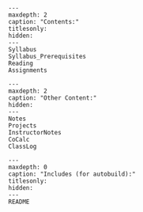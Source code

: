 <!-- Physics 581: Physics Inspired Computational Techniques documentation master file, created by
   sphinx-quickstart on Tue Aug 10 12:38:54 2021.
   You can adapt this file completely to your liking, but it should at least
   contain the root `toctree` directive.
-->

<!-- Literally include the README.md file -->
```{include} README.md
```

```{toctree}
---
maxdepth: 2
caption: "Contents:"
titlesonly:
hidden:
---
Syllabus
Syllabus_Prerequisites
Reading
Assignments
```

```{toctree}
---
maxdepth: 2
caption: "Other Content:"
hidden:
---
Notes
Projects
InstructorNotes
CoCalc
ClassLog
```

```{toctree}
---
maxdepth: 0
caption: "Includes (for autobuild):"
titlesonly:
hidden:
---
README
```
